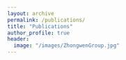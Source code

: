 ```yaml
---
layout: archive
permalink: /publications/
title: "Publications"
author_profile: true
header:
  image: "/images/ZhongwenGroup.jpg"
---
```

